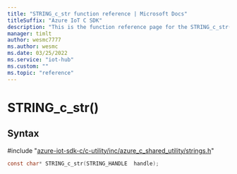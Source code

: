```yaml
---                             
title: "STRING_c_str function reference | Microsoft Docs" 
titleSuffix: "Azure IoT C SDK"            
description: "This is the function reference page for the STRING_c_str() function in the Azure IoT C SDK. This SDK is used with Azure IoT Hub and Azure IoT Hub Device Provisioning Service"            
manager: timlt                 
author: wesmc7777              
ms.author: wesmc               
ms.date: 03/25/2022                    
ms.service: "iot-hub"             
ms.custom: ""                
ms.topic: "reference"        
---                            
```


# STRING_c_str()

## Syntax

\#include "[azure-iot-sdk-c/c-utility/inc/azure_c_shared_utility/strings.h](../strings-h.md)"  
```C
const char* STRING_c_str(STRING_HANDLE  handle);
```


